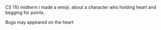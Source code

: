 CS 110 midterm 
i made a emoji. about a character who holding heart and begging for points.

Bugs may appeared on the heart

